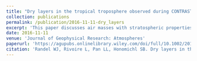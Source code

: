 ```yaml
---
title: "Dry layers in the tropical troposphere observed during CONTRAST and global behavior from GFS analyses"
collection: publications
permalink: /publication/2016-11-11-dry_layers
excerpt: 'This paper discusses air masses with stratospheric properties found in the tropical troposphere'
date: 2016-11-11
venue: 'Journal of Geophysical Research: Atmospheres'
paperurl: 'https://agupubs.onlinelibrary.wiley.com/doi/full/10.1002/2016JD025841'
citation: 'Randel WJ, Rivoire L, Pan LL, Honomichl SB. Dry layers in the tropical troposphere observed during CONTRAST and global behavior from GFS analyses. Journal of Geophysical Research: Atmospheres. 2016 Nov 11;121(23):14-2.'
---
```

